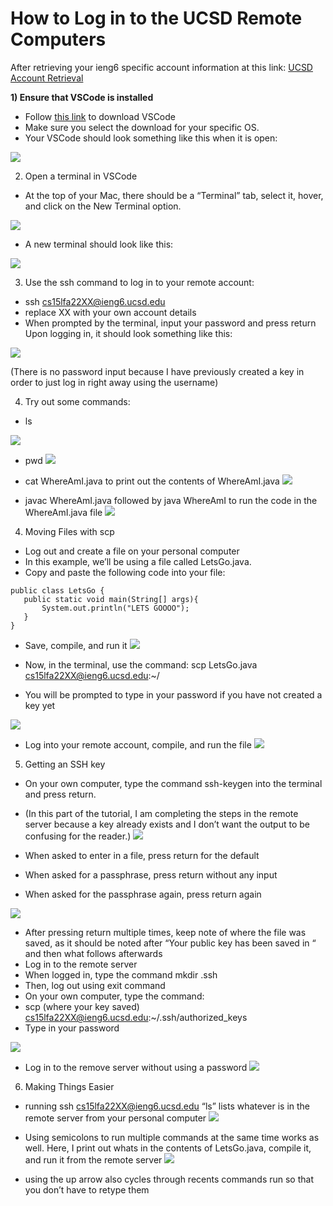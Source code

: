 # How to Log in to the UCSD Remote Computers

After retrieving your ieng6 specific account information at this link: [UCSD Account Retrieval](https://sdacs.ucsd.edu/~icc/index.php)

**1) Ensure that VSCode is installed**
- Follow [this link](https://code.visualstudio.com/download) to download VSCode
- Make sure you select the download for your specific OS.
- Your VSCode should look something like this when it is open:

![](https://user-images.githubusercontent.com/114435397/195970219-ba041bc3-de8d-46e9-a9de-6f17203dd9ad.png)

2) Open a terminal in VSCode
- At the top of your Mac, there should be a “Terminal” tab, select it, hover, and click on the New Terminal option. 

![](https://user-images.githubusercontent.com/114435397/195970225-06af6186-8582-424d-9dd0-f81ce894966d.png)

- A new terminal should look like this:

![](https://user-images.githubusercontent.com/114435397/195970235-21f834fe-5b70-4ead-a5e0-461bf6ee6109.png)


3) Use the ssh command to log in to your remote account:
- ssh cs15lfa22XX@ieng6.ucsd.edu 
- replace XX with your own account details
- When prompted by the terminal, input your password and press return
Upon logging in, it should look something like this:

![](https://user-images.githubusercontent.com/114435397/195970243-6e5d29e0-3f52-42ca-8ed7-92da137a0171.png)

(There is no password input because I have previously created a key in order to just log in right away using the username)

4) Try out some commands:
- ls

![](https://user-images.githubusercontent.com/114435397/195970253-4d74a697-6604-4626-9915-d11a8460b426.png)

- pwd
![](https://user-images.githubusercontent.com/114435397/195970262-5184ff05-9245-4770-ac9f-dc96112263f2.png)

- cat WhereAmI.java to print out the contents of WhereAmI.java
![](https://user-images.githubusercontent.com/114435397/195970267-b55efcb2-2a79-496a-8e1d-a36138b1495b.png)

- javac WhereAmI.java followed by java WhereAmI to run the code in the WhereAmI.java file
![](https://user-images.githubusercontent.com/114435397/195970267-b55efcb2-2a79-496a-8e1d-a36138b1495b.png)

4) Moving Files with scp
- Log out and create a file on your personal computer
- In this example, we’ll be using a file called LetsGo.java.
- Copy and paste the following code into your file:
```
public class LetsGo {
   public static void main(String[] args){
       System.out.println("LETS GOOOO");
   }
}
```

- Save, compile, and run it
![](https://user-images.githubusercontent.com/114435397/195970305-fcfb27a0-f5c7-4615-b76e-a1521cdd4833.png)

- Now, in the terminal, use the command: scp LetsGo.java cs15lfa22XX@ieng6.ucsd.edu:~/
- You will be prompted to type in your password if you have not created a key yet

![](https://user-images.githubusercontent.com/114435397/195970311-b497bd31-30d7-4481-9483-1ba544dacf0f.png)

- Log into your remote account, compile, and run the file
![](https://user-images.githubusercontent.com/114435397/195970314-8f3206c7-8c24-4103-9cb9-1bb79762d5df.png)

5) Getting an SSH key
- On your own computer, type the command ssh-keygen into the terminal and press return.
- (In this part of the tutorial, I am completing the steps in the remote server because a key already exists and I don’t want the output to be confusing for the reader.)
![](https://user-images.githubusercontent.com/114435397/195970321-f11520bc-b528-479d-b790-f0f320e39df3.png)

- When asked to enter in a file, press return for the default
- When asked for a passphrase, press return without any input
- When asked for the passphrase again, press return again

![](https://user-images.githubusercontent.com/114435397/195970330-6079f05f-ef19-4eed-9417-82d1537b407f.png)

- After pressing return multiple times, keep note of where the file was saved, as it should be noted after “Your public key has been saved in “ and then what follows afterwards
- Log in to the remote server
- When logged in, type the command mkdir .ssh
- Then, log out using exit command
- On your own computer, type the command:
- scp (where your key saved) cs15lfa22XX@ieng6.ucsd.edu:~/.ssh/authorized_keys
- Type in your password

![](https://user-images.githubusercontent.com/114435397/195970879-294060a5-21c8-450d-a81a-e4b83492a23a.png)

- Log in to the remove server without using a password
![](https://user-images.githubusercontent.com/114435397/195970883-5ef55b29-f995-4a42-86f0-0f01e3e8f08c.png)

6) Making Things Easier
- running ssh cs15lfa22XX@ieng6.ucsd.edu “ls” lists whatever is in the remote server from your personal computer
![](https://user-images.githubusercontent.com/114435397/195970893-ff4e98e7-f68e-4075-867e-d7d9d5eea09e.png)

- Using semicolons to run multiple commands at the same time works as well. Here, I print out whats in the contents of LetsGo.java, compile it, and run it from the remote server
![](https://user-images.githubusercontent.com/114435397/195970902-faa881d6-fee7-4d5c-bbeb-d1920c9de2b4.png)

- using the up arrow also cycles through recents commands run so that you don’t have to retype them







